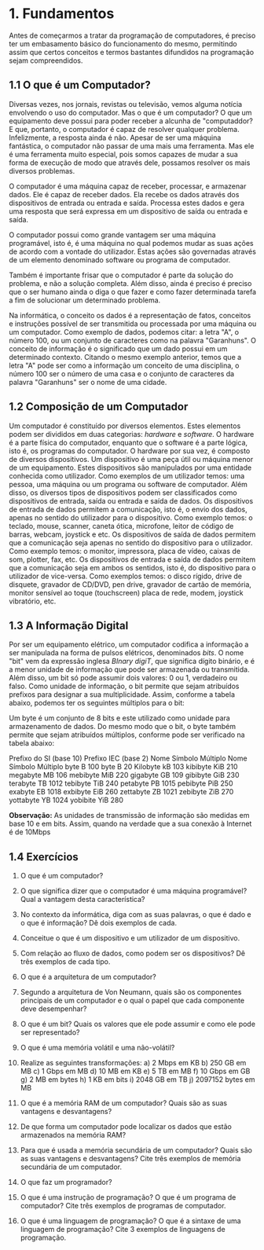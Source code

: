 # 1. Fundamentos

Antes de começarmos a tratar da programação de computadores, é preciso ter um
embasamento básico do funcionamento do mesmo, permitindo assim que certos
conceitos e termos bastantes difundidos na programação sejam compreendidos.


## 1.1 O que é um Computador?

Diversas vezes, nos jornais, revistas ou televisão, vemos alguma notícia
envolvendo o uso do computador. Mas o que é um computador? O que um equipamento
deve possui para poder receber a alcunha de "computaddor? E que, portanto, o
computador é capaz de resolver qualquer problema. Infelizmente, a resposta ainda
é não. Apesar de ser uma máquina fantástica, o computador não passar de uma mais
uma ferramenta. Mas ele é uma ferramenta muito especial, pois somos capazes de
mudar a sua forma de execução de modo que através dele, possamos resolver os
mais diversos problemas.

O computador é uma máquina capaz de receber, processar, e armazenar dados. Ele é
capaz de receber dados. Ela recebe os dados através dos dispositivos de entrada
ou entrada e saída. Processa estes dados e gera uma resposta que será expressa
em um dispositivo de saída ou entrada e saída.

O computador possui como grande vantagem ser uma máquina programável, isto é, é
uma máquina no qual podemos mudar as suas ações de acordo com a vontade do
utilizador. Estas ações são governadas através de um elemento denominado
software ou programa de computador.

Também é importante frisar que o computador é parte da solução do problema, e
não a solução completa. Além disso, ainda é preciso é preciso que o ser humano
ainda o diga o que fazer e como fazer determinada tarefa a fim de solucionar um
determinado problema.

Na informática, o conceito os dados é a representação de fatos, conceitos e
instruções possível de ser transmitida ou processada por uma máquina ou um
computador. Como exemplo de dados, podemos citar: a letra "A", o número 100, ou
um conjunto de caracteres como na palavra "Garanhuns". O conceito de informação
é o significado que um dado possui em um determinado contexto. Citando o mesmo
exemplo anterior, temos que a letra "A" pode ser como a informação um conceito
de uma disciplina, o número 100 ser o número de uma casa e o conjunto de
caracteres da palavra "Garanhuns" ser o nome de uma cidade.


## 1.2 Composição de um Computador

Um computador é constituído por diversos elementos. Estes elementos podem ser
divididos em duas categorias: *hardware* e *software*. O hardware é a parte
física do computador, enquanto que o software é a parte lógica, isto é, os
programas do computador. O hardware por sua vez, é composto de diversos
dispositivos. Um dispositivo é uma peça útil ou máquina menor de um equipamento.
Estes dispositivos são manipulados por uma entidade conhecida como utilizador.
Como exemplos de um utilizador temos: uma pessoa, uma máquina ou um programa ou
software de computador. Além disso, os diversos tipos de dispositivos podem ser
classificados como dispositivos de entrada, saída ou entrada e saída de dados.
Os dispositivos de entrada de dados permitem a comunicação, isto é, o envio dos
dados, apenas no sentido do utilizador para o dispositivo. Como exemplo temos: o
teclado, mouse, scanner, caneta ótica, microfone, leitor de código de barras,
webcam, joystick e etc. Os dispositivos de saída de dados permitem que a
comunicação seja apenas no sentido do dispositivo para o utilizador. Como
exemplo temos: o monitor, impressora, placa de vídeo, caixas de som, plotter,
fax, etc. Os dispositivos de entrada e saída de dados permitem que a comunicação
seja em ambos os sentidos, isto é, do dispositivo para o utilizador de
vice-versa. Como exemplos temos: o disco rígido, drive de disquete, gravador de
CD/DVD, pen drive, gravador de cartão de memória, monitor sensível ao toque
(touchscreen) placa de rede, modem, joystick vibratório, etc.


## 1.3 A Informação Digital

Por ser um equipamento elétrico, um computador codifica a informação a ser
manipulada na forma de pulsos elétricos, denominados *bits*. O nome "bit" vem da
expressão inglesa *BInary digiT*, que significa dígito binário, e é a menor
unidade de informação que pode ser armazenada ou transmitida. Além disso, um bit
só pode assumir dois valores: 0 ou 1, verdadeiro ou falso. Como unidade de
informação, o bit permite que sejam atribuídos prefixos para designar a sua
multiplicidade. Assim, conforme a tabela abaixo, podemos ter os seguintes
múltiplos para o bit:


Um byte é um conjunto de 8 bits e este utilizado como unidade para armazenamento
de dados. Do mesmo modo que o bit, o byte também permite que sejam atribuídos
múltiplos, conforme pode ser verificado na tabela abaixo:


Prefixo do SI (base 10)	Prefixo IEC (base 2)
Nome	Símbolo	Múltiplo	Nome	Símbolo	Múltiplo
byte	B	100	byte	B	20
Kilobyte	kB	103	kibibyte	KiB	210
megabyte	MB	106	mebibyte	MiB	220
gigabyte	GB	109	gibibyte	GiB	230
terabyte	TB	1012	tebibyte	TiB	240
petabyte	PB	1015	pebibyte	PiB	250
exabyte	EB	1018	exbibyte	EiB	260
zettabyte	ZB	1021	zebibyte	ZiB	270
yottabyte	YB	1024	yobibite	YiB	280

**Observação:** As unidades de transmissão de informação são medidas em base 10
e em bits. Assim, quando na verdade que a sua conexão à Internet é de 10Mbps  


## 1.4 Exercícios

1. O que é um computador?

2. O que significa dizer que o computador é uma máquina programável? Qual a
vantagem desta característica?

3. No contexto da informática, diga com as suas palavras, o que é dado e o que é
informação? Dê dois exemplos de cada.

4. Conceitue o que é um dispositivo e um utilizador de um dispositivo.

5. Com relação ao fluxo de dados, como podem ser os dispositivos? Dê três
exemplos de cada tipo.

6. O que é a arquitetura de um computador?

7. Segundo a arquitetura de Von Neumann, quais são os componentes principais de
um computador e o qual o papel que cada componente deve desempenhar?

8. O que é um bit? Quais os valores que ele pode assumir e como ele pode ser
representado?

9. O que é uma memória volátil e uma não-volátil?

10. Realize as seguintes transformações:
	a) 2 Mbps em KB
	b) 250 GB em MB
	c) 1 Gbps em MB
	d) 10 MB em KB
	e) 5 TB em MB
	f) 10 Gbps em GB
	g) 2 MB em bytes
	h) 1 KB em bits
	i) 2048 GB em TB
	j) 2097152 bytes em MB

11. O que é a memória RAM de um computador? Quais são as suas vantagens e
desvantagens?

12. De que forma um computador pode localizar os dados que estão armazenados na
memória RAM?

13. Para que é usada a memória secundária de um computador? Quais são as suas
vantagens e desvantagens? Cite três exemplos de memória secundária de um
computador.

14. O que faz um programador?

15. O que é uma instrução de programação? O que é um programa de computador?
Cite três exemplos de programas de computador.

16. O que é uma linguagem de programação? O que é a sintaxe de uma
linguagem de programação? Cite 3 exemplos de linguagens de programação.
